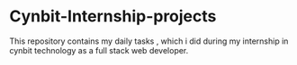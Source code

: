 # Cynbit-Internship-projects

This repository contains my daily tasks , which i did during my internship in cynbit technology as a full stack web developer.
